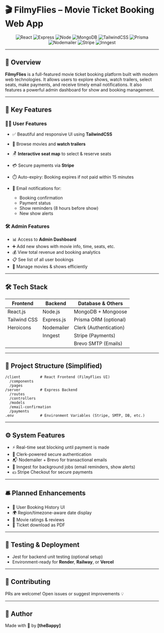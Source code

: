 # 🎬 FilmyFlies – Movie Ticket Booking Web App

<div align="center">

![React](https://img.shields.io/badge/React-20232A?style=for-the-badge\&logo=react\&logoColor=61DAFB)
![Express](https://img.shields.io/badge/Express.js-404D59?style=for-the-badge)
![Node](https://img.shields.io/badge/Node.js-339933?style=for-the-badge\&logo=nodedotjs\&logoColor=white)
![MongoDB](https://img.shields.io/badge/MongoDB-4EA94B?style=for-the-badge\&logo=mongodb\&logoColor=white)
![TailwindCSS](https://img.shields.io/badge/Tailwind_CSS-38B2AC?style=for-the-badge\&logo=tailwind-css\&logoColor=white)
![Prisma](https://img.shields.io/badge/Prisma-2D3748?style=for-the-badge\&logo=prisma\&logoColor=white)
![Nodemailer](https://img.shields.io/badge/Nodemailer-yellowgreen?style=for-the-badge)
![Stripe](https://img.shields.io/badge/Stripe-635BFF?style=for-the-badge\&logo=stripe\&logoColor=white)
![Inngest](https://img.shields.io/badge/Inngest-1e293b?style=for-the-badge\&logoColor=white)

</div>

---

## 📌 Overview

**FilmyFlies** is a full-featured movie ticket booking platform built with modern web technologies. It allows users to explore shows, watch trailers, select seats, make payments, and receive timely email notifications. It also features a powerful admin dashboard for show and booking management.

---

## 🧩 Key Features

### 🧑‍💻 User Features

* ✅ Beautiful and responsive UI using **TailwindCSS**
* 🎥 Browse movies and **watch trailers**
* 🪑 **Interactive seat map** to select & reserve seats
* 💳 Secure payments via **Stripe**
* ⏱️ Auto-expiry: Booking expires if not paid within 15 minutes
* 📧 Email notifications for:

  * Booking confirmation
  * Payment status
  * Show reminders (8 hours before show)
  * New show alerts

### 🛠 Admin Features

* 📊 Access to **Admin Dashboard**
* ➕ Add new shows with movie info, time, seats, etc.
* 💰 View total revenue and booking analytics
* 📋 See list of all user bookings
* 🎦 Manage movies & shows efficiently

---

## 🛠 Tech Stack

| Frontend     | Backend    | Database & Others      |
| ------------ | ---------- | ---------------------- |
| React.js     | Node.js    | MongoDB + Mongoose     |
| Tailwind CSS | Express.js | Prisma ORM (optional)  |
| Heroicons    | Nodemailer | Clerk (Authentication) |
|              | Inngest    | Stripe (Payments)      |
|              |            | Brevo SMTP (Emails)    |

---

## 📁 Project Structure (Simplified)

```
/client         # React Frontend (FilmyFlies UI)
  /components
  /pages
/server         # Express Backend
  /routes
  /controllers
  /models
  /email-confirmation
  /payments
.env            # Environment Variables (Stripe, SMTP, DB, etc.)
```

---

## ⚙️ System Features

* ⚡ Real-time seat blocking until payment is made
* 🔐 Clerk-powered secure authentication
* 📬 Nodemailer + Brevo for transactional emails
* 🧠 Inngest for background jobs (email reminders, show alerts)
* 💵 Stripe Checkout for secure payments

---

## 🛎 Planned Enhancements

* 🎫 User Booking History UI
* 🌍 Region/timezone-aware date display
* 🌟 Movie ratings & reviews
* 📩 Ticket download as PDF

---

## 🧪 Testing & Deployment

* Jest for backend unit testing (optional setup)
* Environment-ready for **Render**, **Railway**, or **Vercel**

---

## 🙌 Contributing

PRs are welcome! Open issues or suggest improvements 💡

---

## 👤 Author

Made with 💙 by **\[theBappy]**
